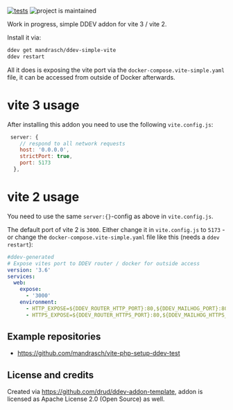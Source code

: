 [![tests](https://github.com/mandrasch/ddev-simple-vite/actions/workflows/tests.yml/badge.svg)](https://github.com/mandrasch/ddev-simple-vite/actions/workflows/tests.yml) ![project is maintained](https://img.shields.io/maintenance/yes/2022.svg)

Work in progress, simple DDEV addon for vite 3 / vite 2.

Install it via:

```bash
ddev get mandrasch/ddev-simple-vite
ddev restart
```

All it does is exposing the vite port via the `docker-compose.vite-simple.yaml` file, it can be accessed from outside of Docker afterwards. 


# vite 3 usage

After installing this addon you need to use the following `vite.config.js`:

```javascript
 server: {
    // respond to all network requests
    host: '0.0.0.0',
    strictPort: true,
    port: 5173
  },
```

# vite 2 usage

You need to use the same `server:{}`-config as above in `vite.config.js`. 

The default port of vite 2 is `3000`. Either change it in `vite.config.js` to `5173` - or change the `docker-compose.vite-simple.yaml` file like this (needs a `ddev restart`):

```yaml
#ddev-generated
# Expose vites port to DDEV router / docker for outside access
version: '3.6'
services:
  web:
    expose:
      - '3000'
    environment:
      - HTTP_EXPOSE=${DDEV_ROUTER_HTTP_PORT}:80,${DDEV_MAILHOG_PORT}:8025,3001:3000
      - HTTPS_EXPOSE=${DDEV_ROUTER_HTTPS_PORT}:80,${DDEV_MAILHOG_HTTPS_PORT}:8025,3000:3000
```

## Example repositories

- https://github.com/mandrasch/vite-php-setup-ddev-test

## License and credits

Created via https://github.com/drud/ddev-addon-template, addon is licensed as Apache License 2.0 (Open Source) as well.

